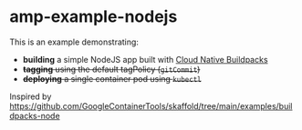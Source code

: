 # amp-example-nodejs

This is an example demonstrating:

* **building** a simple NodeJS app built with [Cloud Native Buildpacks](https://buildpacks.io/)
* ~~**tagging** using the default tagPolicy (`gitCommit`)~~
* ~~**deploying** a single container pod using `kubectl`~~

Inspired by https://github.com/GoogleContainerTools/skaffold/tree/main/examples/buildpacks-node
